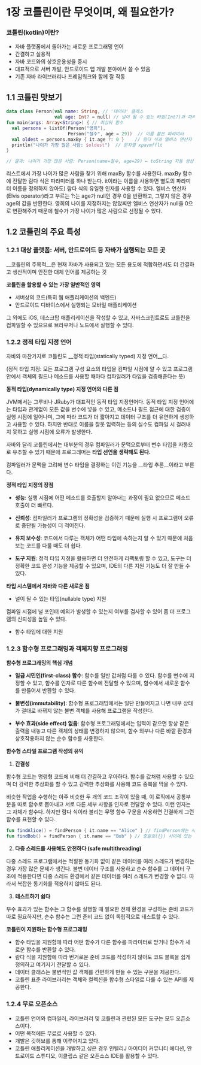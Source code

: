 # 1장 코틀린이란 무엇이며, 왜 필요한가?

### 코틀린(kotlin)이란?

- 자바 플랫폼에서 돌아가는 새로운 프로그래밍 언어
- 간결하고 실용적
- 자바 코드와의 상호운용성을 중시
- 대표적으로 서버 개발, 안드로이드 앱 개발 분야에서 쓸 수 있음
- 기존 자바 라이브러리나 프레임워크와 함께 잘 작동



## 1.1 코틀린 맛보기

```kotlin
data class Person(val name: String,	// '데이터' 클래스
                  val age: Int? = null)	// 널이 될 수 있는 타입(Int?)과 파리미터 디폴트 값
fun main(args: Array<String>) {	// 최상위 함수
  val persons = listOf(Person("영희"), 
                       Person("철수", age = 29))	// 이름 붙은 파라미터
  val oldest = persons.maxBy { it.age ?: 0 }	// 람다 식과 엘비스 연산자
  println("나이가 가장 많은 사람: $oldest")	// 문자열 xpavmfflt
}

// 결과: 나이가 가장 많은 사람: Person(name=철수, age=29) ← toString 자동 생성
```

리스트에서 가장 나이가 많은 사람을 찾기 위해 maxBy 함수를 사용한다. maxBy 함수에 전달한 람다 식은 파라미터를 하나 받는다. it이라는 이름을 사용하면 별도의 파라미터 이름을 정의하지 않아도) 람다 식의 유일한 인자를 사용할 수 있다. 엘비스 연산자(Elvis operator)라고 부르는 ?:는 age가 null인 경우 0을 반환하고, 그렇지 않은 경우 age의 값을 반환한다. 영희의 나이를 지정하지는 않았찌만 엘비스 연산자가 null을 0으로 변환해주기 때문에 철수가 가장 나이가 많은 사람으로 선정될 수 있다.



## 1.2 코틀린의 주요 특성

### 1.2.1 대상 플랫폼: 서버, 안드로이드 등 자바가 실행되는 모든 곳

__코틀린의 주목적__은 현재 자바가 사용되고 있는 모든 용도에 적합하면서도 더 간결하고 생산적이며 안전한 대체 언어를 제공하는 것

__코틀린을 할용할 수 있는 가장 일반적인 영역__

- 서버상의 코드(특히 웹 애플리케이션의 백엔드)
- 안드로이드 디바이스에서 실행되는 모바일 애플리케이션

그 외에도 iOS, 데스크탑 애플리케이션을 작성할 수 있고, 자바스크립트로도 코틀린을 컴파일할 수 있으므로 브라우저나 노드에서 실행할 수 있다.

### 1.2.2 정적 타입 지정 언어

자바와 마찬가지로 코틀린도 __정적 타입(statically typed) 지정 언어__다.

(정적 타입 지정: 모든 프로그램 구성 요소의 타입을 컴파일 시점에 알 수 있고 프로그램 안에서 객체의 필드나 메소드를 사용할 때마다 컴파일러가 타입을 검증해준다는 뜻)

__동적 타입(dynamically type) 지정 언어와 다른 점__

JVM에서는 그루비나 JRuby가 대표적인 동적 타입 지정언어다. 동적 타입 지정 언어에는 타입과 관계없이 모든 값을 변수에 넣을 수 있고, 메소드나 필드 접근에 대한 검증이 실행 시점에 일어나며, 그에 따라 코드가 더 짧아지고 데이터 구조를 더 유연하게 생성하고 사용할 수 있다. 하지만 반대로 이름을 잘못 입력하는 등의 실수도 컴파일 시 걸러내지 못하고 실행 시점에 오류가 발생한다.

자바와 달리 코틀린에서는 대부분의 경우 컴파일러가 문맥으로부터 변수 타입을 자동으로 유추할 수 있기 때문에 프로그래머는 __타입 선언을 생략해도 된다.__

컴파일러가 문맥을 고려해 변수 타입을 결정하는 이런 기능을 __타입 추론__이라고 부른다.

__정적 타입 지정의 장점__

- __성능__: 실행 시점에 어떤 메소드를 호출할지 알아내는 과정이 필요 없으므로 메소드 호출이 더 빠르다.
- __신뢰성__: 컴파일러가 프로그램의 정확성을 검증하기 때문에 실행 시 프로그램이 오류로 중단될 가능성이 더 적어진다.

- __유지 보수성__: 코드에서 다루는 객체가 어떤 타입에 속하는지 알 수 있기 때문에 처음 보는 코드를 다룰 때도 더 쉽다.
- __도구 지원__: 정적 타입 지정을 활용하면 더 안전하게 리팩토링 할 수 있고, 도구는 더 정확한 코드 완성 기능을 제공할 수 있으며, IDE의 다른 지원 기능도 더 잘 만들 수 있다.

__타입 시스템에서 자바와 다른 새로운 점__

- 널이 될 수 있는 타입(nullable type) 지원

컴파일 시점에 널 포인터 예외가 발생할 수 있는지 여부를 검사할 수 있어 좀 더 프로그램의 신뢰성을 높일 수 있다.

- 함수 타입에 대한 지원

### 1.2.3 함수형 프로그래밍과 객체지향 프로그래밍

__함수형 프로그래밍의 핵심 개념__

- __일급 시민인(first-class) 함수__: 함수를 일반 값처럼 다룰 수 있다. 함수를 변수에 지정할 수 있고, 함수를 인자로 다른 함수에 전달할 수 있으며, 함수에서 새로운 함수를 만들어서 반환할 수 있다.

- __불변성(immutability)__: 함수형 프로그래밍에서는 일단 만들어지고 나면 내부 상태가 절대로 바뀌지 않는 불변 객체를 사용해 프로그램을 작성한다.

- __부수 효과(side effect) 없음__: 함수형 프로그래밍에서는 입력이 같으면 항상 같은 출력을 내놓고 다른 객체의 상태를 변경하지 않으며, 함수 외부나 다른 바깥 환경과 상호작용하지 않는 순수 함수를 사용한다.

**함수형 스타일 프로그램 작성의 유익**

1. **간결성**

함수형 코드는 명령형 코드에 비해 더 간결하고 우아하다. 함수를 값처럼 사용할 수 있으며 더 강력한 추상화를 할 수 있고 강력한 추상화를 사용해 코드 중복을 막을 수 있다.

비슷한 작업을 수행하는 아주 비슷한 두 개의 코드 조각이 있을 때, 이 로직에서 공통부분을 따로 함수로 뽑아내고 서로 다른 세부 사항을 인자로 전달할 수 있다. 이런 인자는 그 자체가 함수다. 하지만 람다 식이라 불리는 무명 함수 구문을 사용하면 간결하게 그런 함수를 표현할 수 있다.

```kotlin
fun findAlice() = findPerson { it.name == "Alice" }	// findPerson에는 사람을 찾는 일반 로직이 들어가 있다.
fun findBob() = findPerson { it.name == "Bob" }	// 중괄호({}) 사이에 있는 코드 블록은 찾으려는 사람을 식별한다.
```

2. **다중 스레드를 사용해도 안전하다 (safe multithreading)**

다중 스레드 프로그램에서는 적절한 동기화 없이 같은 데이터를 여러 스레드가 변경하는 경우 가장 많은 문제가 생긴다. 불변 데이터 구조를 사용하고 순수 함수를 그 데이터 구조에 적용한다면 다중 스레드 환경에서 같은 데이터를 여러 스레드가 변경할 수 없다. 따라서 복잡한 동기화를 적용하지 않아도 된다.

3. **테스트하기 쉽다**

부수 효과가 있는 함수는 그 함수를 실행할 때 필요한 전체 환경을 구성하는 준비 코드가 따로 필요하지만, 순수 함수는 그런 준비 코드 없이 독립적으로 테스트할 수 있다.

**코틀린이 지원하는 함수형 프로그래밍**

- 함수 타입을 지원함에 따라 어떤 함수가 다른 함수를 파라미터로 받거나 함수가 새로운 함수를 반환할 수 있다.
- 람다 식을 지원함에 따라 번거로운 준비 코드를 작성하지 않아도 코드 블록을 쉽게 정의하고 여기저기 전달할 수 있다.
- 데이터 클래스는 불변적인 값 객체를 간편하게 만들 수 있는 구문을 제공한다.
- 코틀린 표준 라이브러리는 객체와 컬렉션을 함수형 스타일로 다룰 수 있는 API를 제공한다.

### 1.2.4 무료 오픈소스

- 코틀린 언어와 컴파일러, 라이브러리 및 코틀린과 관련된 모든 도구는 모두 오픈소스이다.
- 어떤 목적에든 무료로 사용할 수 있다.
- 개발은 깃허브를 통해 이루어지고 있다.
- 코틀린 애플리케이션을 개발하고 싶은 경우 인텔리J 아이디어 커뮤니티 에디션, 안드로이드 스튜디오, 이클립스 같은 오픈소스 IDE를 활용할 수 있다.
